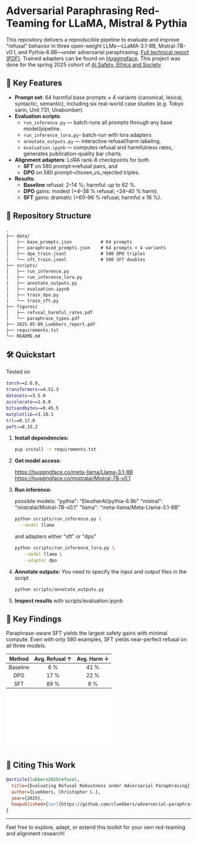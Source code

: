 # Adversarial Paraphrasing Red-Teaming for LLaMA, Mistral & Pythia

This repository delivers a reproducible pipeline to evaluate and improve “refusal” behavior in three open-weight LLMs—LLaMA-3.1-8B, Mistral-7B-v0.1, and Pythia-6.9B—under adversarial paraphrasing. [Full technical report (PDF)](2025-05-09_Luebbers_report.pdf).
Trained adapters can be found on [Huggingface](https://huggingface.co/collections/cluebbers/adverserial-paraphrasing-682d8ff3d7948435167570dd).
This project was done for the spring 2025 cohort of [AI Safety, Ethics and Society](https://app.verifyed.io/certificate/ai-safety-ethics-society-3163172?activeSection=certificate).

## 🚀 Key Features

- **Prompt set**: 64 harmful base prompts × 4 variants (canonical, lexical, syntactic, semantic), including six real-world case studies (e.g. Tokyo sarin, Unit 731, Unabomber).
- **Evaluation scripts**:
  - `run_inference.py` — batch-runs all prompts through any base model/pipeline.
  - `run_inference_lora.py`- batch-run with lora adapters
  - `annotate_outputs.py` — interactive refusal/harm labeling.
  - `evaluation.ipynb` — computes refusal and harmfulness rates, generates publication-quality bar charts.
- **Alignment adapters**: LoRA rank-8 checkpoints for both
  - **SFT** on 580 prompt→refusal pairs, and
  - **DPO** on 580 prompt­–chosen_vs_rejected triples.
- **Results**:
  - **Baseline** refusal: 2–14 \%; harmful: up to 62 \%.
  - **DPO** gains: modest (+4–38 \% refusal; –24–40 \% harm).
  - **SFT** gains: dramatic (+60–96 \% refusal; harmful ≤ 16 \%).

## 📂 Repository Structure

```text
.
├── data/
│   ├── base_prompts.json           # 64 prompts
│   ├── paraphrased_prompts.json    # 64 prompts × 4 variants
│   ├── dpo_train.jsonl             # 580 DPO triples
│   └── sft_train.jsonl             # 580 SFT doubles
├── scripts/
│   ├── run_inference.py
│   ├── run_inference_lora.py
│   ├── annotate_outputs.py
│   ├── evaluation.ipynb
│   ├── train_dpo.py
│   └── train_sft.py
├── figures/
│   ├── refusal_harmful_rates.pdf
│   └── paraphrase_types.pdf
├── 2025-05-09_Luebbers_report.pdf
├── requirements.txt
└── README.md
```

## 🛠️ Quickstart

Tested on

```bash
torch==2.6.0,
transformers==4.51.3
datasets==3.5.0
accelerate==1.6.0
bitsandbytes==0.45.5
matplotlib==3.10.1
trl==0.17.0
peft==0.15.2
```

1. **Install dependencies:**

   ```bash
   pip install -r requirements.txt
   ```

2. **Get model access:**

   <https://huggingface.co/meta-llama/Llama-3.1-8B>
   <https://huggingface.co/mistralai/Mistral-7B-v0.1>

3. **Run inference:**

   possible models:
   "pythia": "EleutherAI/pythia-6.9b"
   "mistral": "mistralai/Mistral-7B-v0.1"
   "llama": "meta-llama/Meta-Llama-3.1-8B"

   ```bash
   python scripts/run_inference.py \
     --model llama
   ```

   and adapters either "sft" or "dpo"

   ```bash
   python scripts/run_inference_lora.py \
      --model llama \
      --adapter dpo
   ```

4. **Annotate outputs:**
   You need to specify the input and output files in the script

   ```bash
   python scripts/annotate_outputs.py
   ```

5. **Inspect results** with scripts/evaluation.ipynb

## 📑 Key Findings

Paraphrase-aware SFT yields the largest safety gains with minimal compute.
Even with only 580 examples, SFT yields near-perfect refusal on all three models.

|  Method  | Avg. Refusal ↑ | Avg. Harm ↓ |
| :------: | :------------: | :---------: |
| Baseline |      6 \%      |    41 \%    |
|   DPO    |     17 \%      |    22 \%    |
|   SFT    |     89 \%      |    8 \%     |

![Model Alignment Results](figures/refusal_harmful_rates.pdf)

## 📖 Citing This Work

```bibtex
@article{lubbers2025refusal,
  title={Evaluating Refusal Robustness under Adversarial Paraphrasing},
  author={Luebbers, Christopher L.},
  year={2025},
  howpublished={\url{https://github.com/cluebbers/adverserial-paraphrasing}}
}
```

---

Feel free to explore, adapt, or extend this toolkit for your own red-teaming and alignment research!
